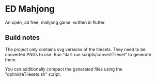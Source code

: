 # ED Mahjong

An open, ad free, mahjong game, written in flutter.

## Build notes

The project only contains svg versions of the tilesets. They need to be
converted PNGs to use. Run "dart run scripts/convertTileset" to generate
them.

You can additionally compact the generated files using the
"optimizeTilesets.sh" script.
